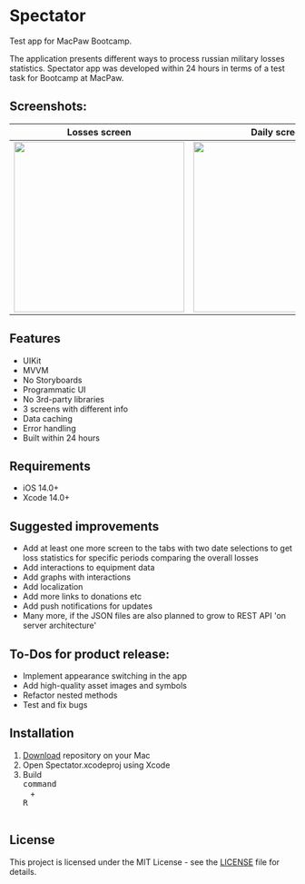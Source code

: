 # Spectator
Test app for MacPaw Bootcamp.

The application presents different ways to process russian military losses statistics. 
Spectator app was developed within 24 hours in terms of a test task for Bootcamp at MacPaw.

## Screenshots:

| Losses screen | Daily screen | Equipment screen |
| :----------: | :---------: | :---------: |
<img src = "https://github.com/Beavean/Spectator/assets/105853157/45925783-8a2b-4293-9e9f-19486d6c6948" width = 300> | <img src = "https://github.com/Beavean/Spectator/assets/105853157/f7365109-c768-43c0-8361-ce7125b0b3d6" width = 300> | <img src = "https://github.com/Beavean/Spectator/assets/105853157/adfcc79f-3590-4999-a855-658fc2e52d85" width = 300> |

## Features
* UIKit
* MVVM
* No Storyboards
* Programmatic UI
* No 3rd-party libraries
* 3 screens with different info
* Data caching
* Error handling
* Built within 24 hours

## Requirements
- iOS 14.0+
- Xcode 14.0+

## Suggested improvements
- Add at least one more screen to the tabs with two date selections to get loss statistics for specific periods comparing the overall losses 
- Add interactions to equipment data
- Add graphs with interactions
- Add localization
- Add more links to donations etc 
- Add push notifications for updates
- Many more, if the JSON files are also planned to grow to REST API 'on server architecture'

## To-Dos for product release:
- Implement appearance switching in the app
- Add high-quality asset images and symbols
- Refactor nested methods
- Test and fix bugs

## Installation
1. [Download](https://github.com/Beavean/Spectator/archive/refs/heads/main.zip) repository on your Mac
2. Open Spectator.xcodeproj using Xcode
3. Build <kbd> <br> command <br> </kbd> + <kbd> <br>R<br> </kbd>

## License

This project is licensed under the MIT License - see the [LICENSE](LICENSE) file for details.
